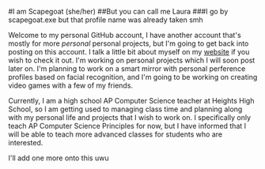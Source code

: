 #I am Scapegoat (she/her)
##But you can call me Laura
###I go by scapegoat.exe but that profile name was already taken smh

Welcome to my personal GitHub account, I have another account that's mostly for more *personal* personal projects, but I'm going to get back into posting on this account. I talk a little bit about myself on my [website](lauralongoria.netlify.app/) if you wish to check it out. I'm working on personal projects which I will soon post later on. I'm planning to work on a smart mirror with personal perference profiles based on facial recognition, and I'm going to be working on creating video games with a few of my friends.


Currently, I am a high school AP Computer Science teacher at Heights High School, so I am getting used to managing class time and planning along with my personal life and projects that I wish to work on. I specifically only teach AP Computer Science Principles for now, but I have informed that I will be able to teach more advanced classes for students who are interested. 

I'll add one more onto this uwu
